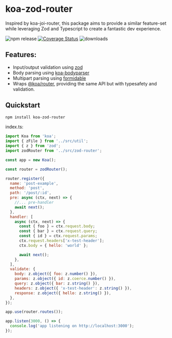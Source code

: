 # koa-zod-router

Inspired by koa-joi-router, this package aims to provide a similar feature-set while leveraging Zod and Typescript to create a fantastic dev experience.

![npm release](https://img.shields.io/npm/v/koa-zod-router?label=latest)
[![Coverage Status](https://coveralls.io/repos/github/JakeFenley/koa-zod-router/badge.svg?branch=main)](https://coveralls.io/github/JakeFenley/koa-zod-router?branch=main)
![downloads](https://img.shields.io/npm/dm/koa-zod-router)

[zod]: https://github.com/colinhacks/zod
[koa-bodyparser]: https://github.com/koajs/bodyparser
[formidable]: https://github.com/node-formidable/formidable
[@koa/router]: https://github.com/koajs/router

## Features:

- Input/output validation using [zod][]
- Body parsing using [koa-bodyparser][]
- Multipart parsing using [formidable][]
- Wraps [@koa/router][], providing the same API but with typesafety and validation.

## Quickstart

```sh
npm install koa-zod-router
```

index.ts:

```js
import Koa from 'koa';
import { zFile } from '../src/util';
import { z } from 'zod';
import zodRouter from '../src/zod-router';

const app = new Koa();

const router = zodRouter();

router.register({
  name: 'post-example',
  method: 'post',
  path: '/post/:id',
  pre: async (ctx, next) => {
    //... pre-handler
    await next();
  },
  handler: [
    async (ctx, next) => {
      const { foo } = ctx.request.body;
      const { bar } = ctx.request.query;
      const { id } = ctx.request.params;
      ctx.request.headers['x-test-header'];
      ctx.body = { hello: 'world' };

      await next();
    },
  ],
  validate: {
    body: z.object({ foo: z.number() }),
    params: z.object({ id: z.coerce.number() }),
    query: z.object({ bar: z.string() }),
    headers: z.object({ 'x-test-header': z.string() }),
    response: z.object({ hello: z.string() }),
  },
});

app.use(router.routes());

app.listen(3000, () => {
  console.log('app listening on http://localhost:3000');
});
```